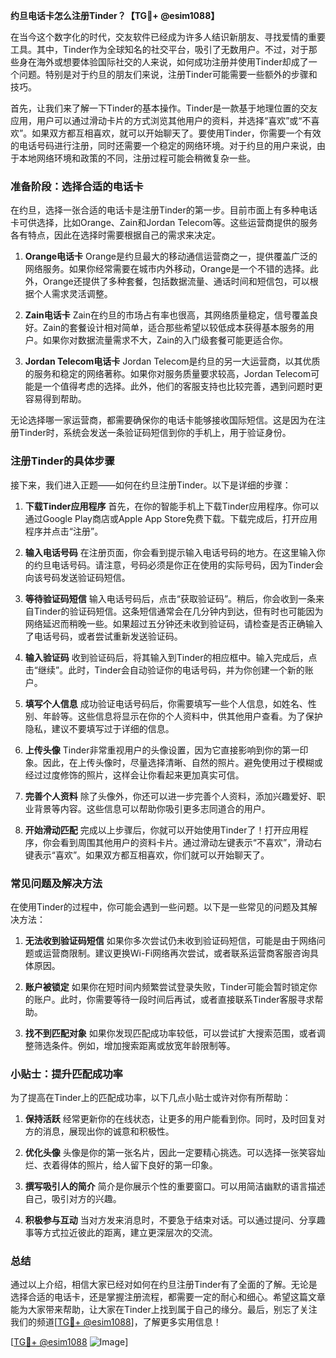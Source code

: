 **约旦电话卡怎么注册Tinder？【TG💪+ @esim1088】**

在当今这个数字化的时代，交友软件已经成为许多人结识新朋友、寻找爱情的重要工具。其中，Tinder作为全球知名的社交平台，吸引了无数用户。不过，对于那些身在海外或想要体验国际社交的人来说，如何成功注册并使用Tinder却成了一个问题。特别是对于约旦的朋友们来说，注册Tinder可能需要一些额外的步骤和技巧。

首先，让我们来了解一下Tinder的基本操作。Tinder是一款基于地理位置的交友应用，用户可以通过滑动卡片的方式浏览其他用户的资料，并选择“喜欢”或“不喜欢”。如果双方都互相喜欢，就可以开始聊天了。要使用Tinder，你需要一个有效的电话号码进行注册，同时还需要一个稳定的网络环境。对于约旦的用户来说，由于本地网络环境和政策的不同，注册过程可能会稍微复杂一些。

### **准备阶段：选择合适的电话卡**

在约旦，选择一张合适的电话卡是注册Tinder的第一步。目前市面上有多种电话卡可供选择，比如Orange、Zain和Jordan Telecom等。这些运营商提供的服务各有特点，因此在选择时需要根据自己的需求来决定。

1. **Orange电话卡**
   Orange是约旦最大的移动通信运营商之一，提供覆盖广泛的网络服务。如果你经常需要在城市内外移动，Orange是一个不错的选择。此外，Orange还提供了多种套餐，包括数据流量、通话时间和短信包，可以根据个人需求灵活调整。

2. **Zain电话卡**
   Zain在约旦的市场占有率也很高，其网络质量稳定，信号覆盖良好。Zain的套餐设计相对简单，适合那些希望以较低成本获得基本服务的用户。如果你对数据流量需求不大，Zain的入门级套餐可能更适合你。

3. **Jordan Telecom电话卡**
   Jordan Telecom是约旦的另一大运营商，以其优质的服务和稳定的网络著称。如果你对服务质量要求较高，Jordan Telecom可能是一个值得考虑的选择。此外，他们的客服支持也比较完善，遇到问题时更容易得到帮助。

无论选择哪一家运营商，都需要确保你的电话卡能够接收国际短信。这是因为在注册Tinder时，系统会发送一条验证码短信到你的手机上，用于验证身份。

### **注册Tinder的具体步骤**

接下来，我们进入正题——如何在约旦注册Tinder。以下是详细的步骤：

1. **下载Tinder应用程序**
   首先，在你的智能手机上下载Tinder应用程序。你可以通过Google Play商店或Apple App Store免费下载。下载完成后，打开应用程序并点击“注册”。

2. **输入电话号码**
   在注册页面，你会看到提示输入电话号码的地方。在这里输入你的约旦电话号码。请注意，号码必须是你正在使用的实际号码，因为Tinder会向该号码发送验证码短信。

3. **等待验证码短信**
   输入电话号码后，点击“获取验证码”。稍后，你会收到一条来自Tinder的验证码短信。这条短信通常会在几分钟内到达，但有时也可能因为网络延迟而稍晚一些。如果超过五分钟还未收到验证码，请检查是否正确输入了电话号码，或者尝试重新发送验证码。

4. **输入验证码**
   收到验证码后，将其输入到Tinder的相应框中。输入完成后，点击“继续”。此时，Tinder会自动验证你的电话号码，并为你创建一个新的账户。

5. **填写个人信息**
   成功验证电话号码后，你需要填写一些个人信息，如姓名、性别、年龄等。这些信息将显示在你的个人资料中，供其他用户查看。为了保护隐私，建议不要填写过于详细的信息。

6. **上传头像**
   Tinder非常重视用户的头像设置，因为它直接影响到你的第一印象。因此，在上传头像时，尽量选择清晰、自然的照片。避免使用过于模糊或经过过度修饰的照片，这样会让你看起来更加真实可信。

7. **完善个人资料**
   除了头像外，你还可以进一步完善个人资料，添加兴趣爱好、职业背景等内容。这些信息可以帮助你吸引更多志同道合的用户。

8. **开始滑动匹配**
   完成以上步骤后，你就可以开始使用Tinder了！打开应用程序，你会看到周围其他用户的资料卡片。通过滑动左键表示“不喜欢”，滑动右键表示“喜欢”。如果双方都互相喜欢，你们就可以开始聊天了。

### **常见问题及解决方法**

在使用Tinder的过程中，你可能会遇到一些问题。以下是一些常见的问题及其解决方法：

1. **无法收到验证码短信**
   如果你多次尝试仍未收到验证码短信，可能是由于网络问题或运营商限制。建议更换Wi-Fi网络再次尝试，或者联系运营商客服咨询具体原因。

2. **账户被锁定**
   如果你在短时间内频繁尝试登录失败，Tinder可能会暂时锁定你的账户。此时，你需要等待一段时间后再试，或者直接联系Tinder客服寻求帮助。

3. **找不到匹配对象**
   如果你发现匹配成功率较低，可以尝试扩大搜索范围，或者调整筛选条件。例如，增加搜索距离或放宽年龄限制等。

### **小贴士：提升匹配成功率**

为了提高在Tinder上的匹配成功率，以下几点小贴士或许对你有所帮助：

1. **保持活跃**
   经常更新你的在线状态，让更多的用户能看到你。同时，及时回复对方的消息，展现出你的诚意和积极性。

2. **优化头像**
   头像是你的第一张名片，因此一定要精心挑选。可以选择一张笑容灿烂、衣着得体的照片，给人留下良好的第一印象。

3. **撰写吸引人的简介**
   简介是你展示个性的重要窗口。可以用简洁幽默的语言描述自己，吸引对方的兴趣。

4. **积极参与互动**
   当对方发来消息时，不要急于结束对话。可以通过提问、分享趣事等方式拉近彼此的距离，建立更深层次的交流。

### **总结**

通过以上介绍，相信大家已经对如何在约旦注册Tinder有了全面的了解。无论是选择合适的电话卡，还是掌握注册流程，都需要一定的耐心和细心。希望这篇文章能为大家带来帮助，让大家在Tinder上找到属于自己的缘分。最后，别忘了关注我们的频道[[TG💪+ @esim1088](https://t.me/s/esim1088)]，了解更多实用信息！

[[TG💪+ @esim1088](https://t.me/s/esim1088) ![Image](https://i.postimg.cc/4NQfJmqS/Snipaste-2025-05-13-00-14-12.png)]